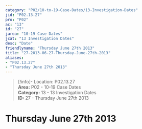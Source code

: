 ```yaml
---  
category: "P02/10-to-19-Case-Dates/13-Investigation-Dates"  
jid: "P02.13.27"  
pro: "P02"  
ac: "13"  
id: "27"  
jarea: "10-19 Case Dates"  
jcat: "13 Investigation Dates"  
desc: "Date"  
friendlyname: "Thursday June 27th 2013"  
title: "27-2013-06-27-Thursday-June-27th-2013"  
aliases:   
- "P02.13.27"  
- "Thursday June 27th 2013"  
---  
```

>[!info]- Location: P02.13.27  
>**Area:** P02 - 10-19 Case Dates  
>**Category:** 13 - 13 Investigation Dates  
>**ID:** 27 - Thursday June 27th 2013  
  
# Thursday June 27th 2013  
